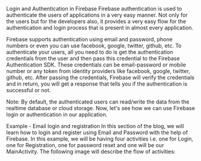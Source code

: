 Login and Authentication in Firebase
Firebase authentication is used to authenticate the users of applications in a very easy manner. Not only for the users but for the developers also, it provides a very easy flow for the authentication and login process that is present in almost every application.

Firebase supports authentication using email and password, phone numbers or even you can use facebook, google, twitter, github, etc.
To authenticate your users, all you need to do is get the authentication credentials from the user and then pass this credential to the Firebase Authentication SDK. These credentials can be email-password or mobile number or any token from identity providers like facebook, google, twitter, github, etc. After passing the credentials, Firebase will verify the credentials and in return, you will get a response that tells you if the authentication is successful or not.

Note: By default, the authenticated users can read/write the data from the realtime database or cloud storage.
Now, let's see how we can use Firebase login or authentication in our application.

Example - Email login and registration
In this section of the blog, we will learn how to login and register using Email and Password with the help of Firebase. In this example, we will be having four activities i.e. one for Login, one for Registration, one for password reset and one will be our MainActivity. The following image will describe the flow of activities:
